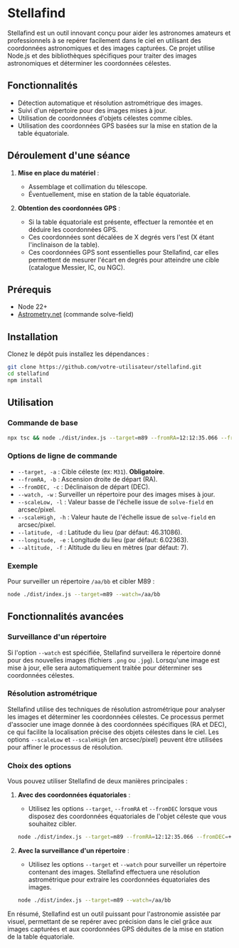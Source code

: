 # Stellafind

Stellafind est un outil innovant conçu pour aider les astronomes amateurs et professionnels à se repérer facilement dans le ciel en utilisant des coordonnées astronomiques et des images capturées. Ce projet utilise Node.js et des bibliothèques spécifiques pour traiter des images astronomiques et déterminer les coordonnées célestes.

## Fonctionnalités

- Détection automatique et résolution astrométrique des images.
- Suivi d'un répertoire pour des images mises à jour.
- Utilisation de coordonnées d'objets célestes comme cibles.
- Utilisation des coordonnées GPS basées sur la mise en station de la table équatoriale.

## Déroulement d'une séance

1. **Mise en place du matériel** :
   - Assemblage et collimation du télescope.
   - Éventuellement, mise en station de la table équatoriale.

2. **Obtention des coordonnées GPS** :
   - Si la table équatoriale est présente, effectuer la remontée et en déduire les coordonnées GPS.
   - Ces coordonnées sont décalées de X degrés vers l'est (X étant l'inclinaison de la table).
   - Ces coordonnées GPS sont essentielles pour Stellafind, car elles permettent de mesurer l'écart en degrés pour atteindre une cible (catalogue Messier, IC, ou NGC).

## Prérequis

- Node 22+
- [Astrometry.net](https://astrometry.net/doc/readme.html) (commande solve-field)

## Installation

Clonez le dépôt puis installez les dépendances :

```bash
git clone https://github.com/votre-utilisateur/stellafind.git
cd stellafind
npm install
```

## Utilisation

### Commande de base

```bash
npx tsc && node ./dist/index.js --target=m89 --fromRA=12:12:35.066 --fromDEC=+11:35:35.629
```

### Options de ligne de commande

- `--target, -a` : Cible céleste (ex: `M31`). **Obligatoire**.
- `--fromRA, -b` : Ascension droite de départ (RA).
- `--fromDEC, -c` : Déclinaison de départ (DEC).
- `--watch, -w` : Surveiller un répertoire pour des images mises à jour.
- `--scaleLow, -l` : Valeur basse de l'échelle issue de `solve-field` en arcsec/pixel.
- `--scaleHigh, -h` : Valeur haute de l'échelle issue de `solve-field` en arcsec/pixel.
- `--latitude, -d` : Latitude du lieu (par défaut: 46.31086).
- `--longitude, -e` : Longitude du lieu (par défaut: 6.02363).
- `--altitude, -f` : Altitude du lieu en mètres (par défaut: 7).

### Exemple

Pour surveiller un répertoire `/aa/bb` et cibler M89 :

```bash
node ./dist/index.js --target=m89 --watch=/aa/bb
```

## Fonctionnalités avancées

### Surveillance d'un répertoire

Si l'option `--watch` est spécifiée, Stellafind surveillera le répertoire donné pour des nouvelles images (fichiers `.png` ou `.jpg`). Lorsqu'une image est mise à jour, elle sera automatiquement traitée pour déterminer ses coordonnées célestes.

### Résolution astrométrique

Stellafind utilise des techniques de résolution astrométrique pour analyser les images et déterminer les coordonnées célestes. Ce processus permet d'associer une image donnée à des coordonnées spécifiques (RA et DEC), ce qui facilite la localisation précise des objets célestes dans le ciel. Les options `--scaleLow` et `--scaleHigh` (en arcsec/pixel) peuvent être utilisées pour affiner le processus de résolution.

### Choix des options

Vous pouvez utiliser Stellafind de deux manières principales :

1. **Avec des coordonnées équatoriales** :
   - Utilisez les options `--target`, `--fromRA` et `--fromDEC` lorsque vous disposez des coordonnées équatoriales de l'objet céleste que vous souhaitez cibler.

   ```bash
   node ./dist/index.js --target=m89 --fromRA=12:12:35.066 --fromDEC=+11:35:35.629
   ```

2. **Avec la surveillance d'un répertoire** :
   - Utilisez les options `--target` et `--watch` pour surveiller un répertoire contenant des images. Stellafind effectuera une résolution astrométrique pour extraire les coordonnées équatoriales des images.

   ```bash
   node ./dist/index.js --target=m89 --watch=/aa/bb
   ```

En résumé, Stellafind est un outil puissant pour l'astronomie assistée par visuel, permettant de se repérer avec précision dans le ciel grâce aux images capturées et aux coordonnées GPS déduites de la mise en station de la table équatoriale.